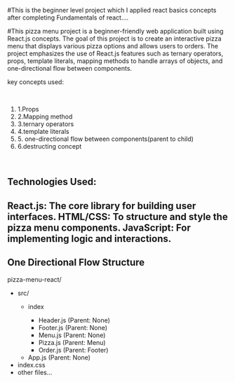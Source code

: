 #This is the beginner level project which I applied react basics concepts after completing Fundamentals of react.... 

#This pizza menu project is a beginner-friendly web application built using React.js concepts. The goal of this project is to create an interactive pizza menu that displays various pizza options and allows users to orders. The project emphasizes the use of React.js features such as ternary operators, props, template literals, mapping methods to handle arrays of objects, and one-directional flow between components. 

<p>key concepts used:</p>
<br/>
<ol>
  <li>1.Props</li>
  <li>2.Mapping method</li>
  <li>3.ternary operators</li>
  <li>4.template literals</li>
  <li>5. one-directional flow between components(parent to child)</li>
  <li>6.destructing concept</li>
</ol>
<br/>

<h2>Technologies Used:<h2/>
React.js: The core library for building user interfaces.
HTML/CSS: To structure and style the pizza menu components.
JavaScript: For implementing logic and interactions.
<h2>One Directional Flow Structure</h2>
<p>pizza-menu-react/</p>
<ul>
  <li>
    <p>src/</p>
    <ul>
      <li>
        <p>index</p>
        <ul>
          <li>Header.js (Parent: None)</li>
          <li>Footer.js (Parent: None)</li>
          <li>Menu.js (Parent: None)</li>
          <li>Pizza.js (Parent: Menu)</li>
          <li>Order.js (Parent: Footer)</li>
        </ul>
      </li>
      <li>App.js (Parent: None)</li>
    </ul>
  </li>
  <li>index.css</li>
  <li>other files...</li>
</ul>



